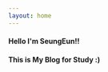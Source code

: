 ```yaml
---
layout: home
---
```

 
#### Hello I'm SeungEun!!
#### This is My Blog for Study :) 

<!-- 
## Theme : Jekyll 
[![Jekyll Themes](https://img.shields.io/badge/featured%20on-JekyllThemes-red.svg)](https://sighingnow.github.io/jekyll-gitbook/)
 -->

